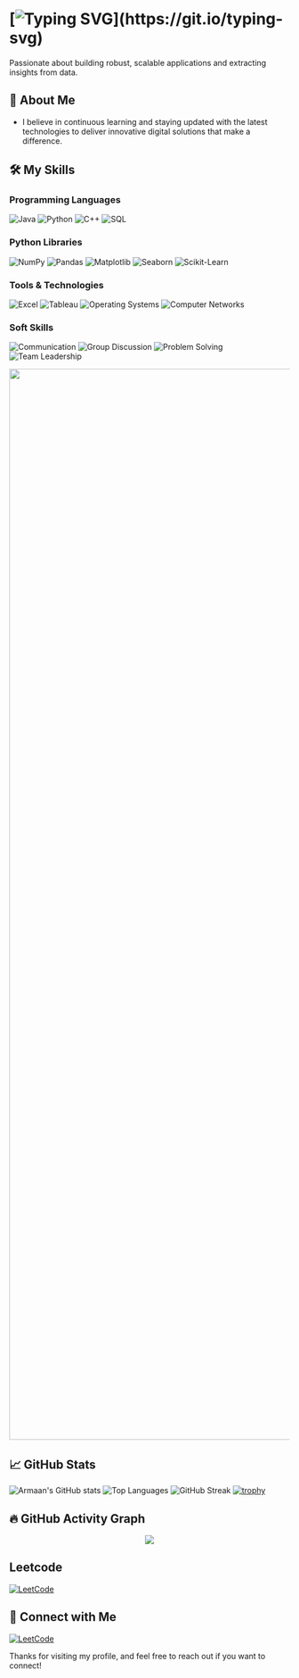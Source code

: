 # [![Typing SVG](https://readme-typing-svg.demolab.com/?lines=Hi+There,+I+am+Armaan+👋;Welcome+to+my+GitHub+profile!)](https://git.io/typing-svg)

Passionate about building robust, scalable applications and extracting insights from data.

## 🚀 About Me
- I believe in continuous learning and staying updated with the latest technologies to deliver innovative digital solutions that make a difference.

## 🛠️ My Skills

### Programming Languages
![Java](https://img.shields.io/badge/Java-ED8B00?style=for-the-badge&logo=java&logoColor=white)
![Python](https://img.shields.io/badge/Python-3776AB?style=for-the-badge&logo=python&logoColor=white)
![C++](https://img.shields.io/badge/C++-00599C?style=for-the-badge&logo=c%2B%2B&logoColor=white)
![SQL](https://img.shields.io/badge/SQL-4479A1?style=for-the-badge&logo=postgresql&logoColor=white)

### Python Libraries
![NumPy](https://img.shields.io/badge/NumPy-013243?style=for-the-badge&logo=numpy&logoColor=white)
![Pandas](https://img.shields.io/badge/Pandas-150458?style=for-the-badge&logo=pandas&logoColor=white)
![Matplotlib](https://img.shields.io/badge/Matplotlib-11557C?style=for-the-badge&logo=matplotlib&logoColor=white)
![Seaborn](https://img.shields.io/badge/Seaborn-3776AB?style=for-the-badge&logo=python&logoColor=white)
![Scikit-Learn](https://img.shields.io/badge/scikit--learn-F7931E?style=for-the-badge&logo=scikit-learn&logoColor=white)

### Tools & Technologies
![Excel](https://img.shields.io/badge/Excel-217346?style=for-the-badge&logo=microsoft-excel&logoColor=white)
![Tableau](https://img.shields.io/badge/Tableau-E97627?style=for-the-badge&logo=tableau&logoColor=white)
![Operating Systems](https://img.shields.io/badge/OS-Linux/Windows-0078D6?style=for-the-badge&logo=windows&logoColor=white)
![Computer Networks](https://img.shields.io/badge/Computer%20Networks-007396?style=for-the-badge&logo=gnubash&logoColor=white)

### Soft Skills
![Communication](https://img.shields.io/badge/Communication-0078D4?style=for-the-badge&logo=google-meet&logoColor=white)
![Group Discussion](https://img.shields.io/badge/Group%20Discussion-00897B?style=for-the-badge&logo=teams&logoColor=white)
![Problem Solving](https://img.shields.io/badge/Problem%20Solving-FFC300?style=for-the-badge&logo=codeforces&logoColor=white)
![Team Leadership](https://img.shields.io/badge/Team%20Leadership-FF6F00?style=for-the-badge&logo=apachenetbeanside&logoColor=white)

<img src="https://www.animatedimages.org/data/media/562/animated-line-image-0184.gif" width="1920" />

## 📈 GitHub Stats

![Armaan's GitHub stats](https://github-readme-stats.vercel.app/api?username=armangupta7489&show_icons=true&theme=radical)
![Top Languages](https://github-readme-stats.vercel.app/api/top-langs/?username=armangupta7489&layout=compact&theme=radical)
![GitHub Streak](https://github-readme-streak-stats.herokuapp.com/?user=armangupta7489&theme=radical)
[![trophy](https://github-profile-trophy.vercel.app/?username=armangupta7489&theme=radical)](https://github.com/ryo-ma/github-profile-trophy)

## 🔥 GitHub Activity Graph

<p align="center">
  <img src="https://github-readme-activity-graph.vercel.app/graph?username=armangupta7489&theme=react-dark&area=true&hide_border=true" />
</p>


## Leetcode

[![LeetCode](https://leetcard.jacoblin.cool/Armangupta7489?theme=light&animation=true)](https://leetcode.com/Armangupta7489/)





## 🔗 Connect with Me


[![LeetCode](https://img.shields.io/badge/LeetCode-Armangupta7489-orange?style=for-the-badge&logo=leetcode&logoColor=white)](https://leetcode.com/Armangupta7489/)




Thanks for visiting my profile, and feel free to reach out if you want to connect!
